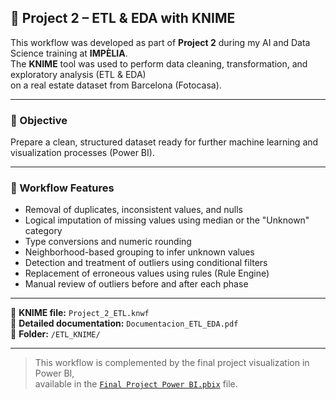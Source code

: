## 🧩 Project 2 – ETL & EDA with KNIME

This workflow was developed as part of **Project 2** during my AI and Data Science training at **IMPÈLIA**.  
The **KNIME** tool was used to perform data cleaning, transformation, and exploratory analysis (ETL & EDA)  
on a real estate dataset from Barcelona (Fotocasa).

---

### 🎯 Objective

Prepare a clean, structured dataset ready for further machine learning and visualization processes (Power BI).

---

### 🌸 Workflow Features

- Removal of duplicates, inconsistent values, and nulls  
- Logical imputation of missing values using median or the "Unknown" category  
- Type conversions and numeric rounding  
- Neighborhood-based grouping to infer unknown values  
- Detection and treatment of outliers using conditional filters  
- Replacement of erroneous values using rules (Rule Engine)  
- Manual review of outliers before and after each phase

---

📎 **KNIME file:** `Project_2_ETL.knwf`  
📄 **Detailed documentation:** `Documentacion_ETL_EDA.pdf`  
📂 **Folder:** `/ETL_KNIME/`

---

> This workflow is complemented by the final project visualization in Power BI,  
> available in the [`Final Project Power BI.pbix`](https://github.com/SqueezeU/Portfolio-AI-DS/blob/main/PowerBI/Final%20Project%20Power%20BI.pbix) file.
